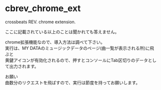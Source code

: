 # cbrev_chrome_ext
crossbeats REV. chrome extension.

ここに記載されている以上のことは聞かれても答えません。

chrome拡張機能なので、導入方法は調べて下さい。<br/>
実行は、MY DATAのミュージックデータのページ(曲一覧が表示される所)に飛ぶと<br/>
黄鍵アイコンが有効化されるので、押すとコンソールにTab区切りのデータとして出力されます。

お願い<br/>
曲数分のリクエストを飛ばすので、実行は節度を持ってお願いします。
